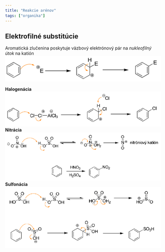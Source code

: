 ```yaml
---
title: "Reakcie arénov"
tags: ["organika"]
---
```


## Elektrofilné substitúcie
Aromatická zlučenina poskytuje väzbový elektrónový pár na *nukleofilný útok* na katión
![](attachments/elektrofilná-substitúcia-arénov.png)

**Halogenácia**
![](attachments/halogenácia-arénu-reakcia.png)
**Nitrácia**
![](attachments/nitrácia-arénu-reakcia.png)
**Sulfonácia**
![](attachments/sulfonácia-arénu-reakcia.png)
